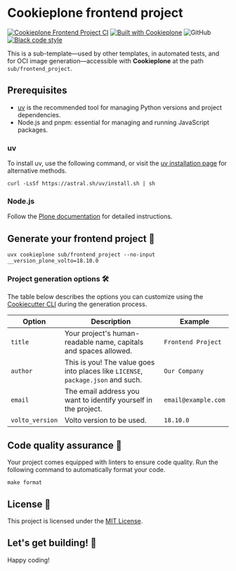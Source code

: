 # Cookieplone frontend project

[![Cookieplone Frontend Project CI](https://github.com/plone/cookieplone-templates/actions/workflows/frontend_addon.yml/badge.svg)](https://github.com/plone/cookieplone-templates/actions/workflows/frontend_addon.yml)
[![Built with Cookieplone](https://img.shields.io/badge/built%20with-Cookiecutter-ff69b4.svg?logo=cookiecutter)](https://github.com/plone/cookieplone-templates/)
![GitHub](https://img.shields.io/github/license/plone/cookieplone-templates)
[![Black code style](https://img.shields.io/badge/code%20style-black-000000.svg)](https://github.com/ambv/black)

This is a sub-template—used by other templates, in automated tests, and for OCI image generation—accessible with **Cookieplone** at the path `sub/frontend_project`.


## Prerequisites

-   [uv](https://docs.astral.sh/uv/) is the recommended tool for managing Python versions and project dependencies.
-   Node.js and pnpm: essential for managing and running JavaScript packages.


### uv

To install uv, use the following command, or visit the [uv installation page](https://docs.astral.sh/uv/getting-started/installation/) for alternative methods.

```shell
curl -LsSf https://astral.sh/uv/install.sh | sh
```


### Node.js

Follow the [Plone documentation](https://6.docs.plone.org/install/install-from-packages.html#pre-requisites-for-installation) for detailed instructions.



## Generate your frontend project 🎉

```shell
uvx cookieplone sub/frontend_project --no-input __version_plone_volto=18.10.0
```


### Project generation options 🛠️

The table below describes the options you can customize using the [Cookiecutter CLI](https://github.com/cookiecutter/cookiecutter) during the generation process.

| Option                | Description                                                                                                                                          | Example                       |
| --------------------- | ---------------------------------------------------------------------------------------------------------------------------------------------------- | ----------------------------- |
| `title`  | Your project's human-readable name, capitals and spaces allowed.                                                                                     | `Frontend Project`                |
| `author`              | This is you! The value goes into places like `LICENSE`, `package.json` and such.                                                                     | `Our Company`               |
| `email`               | The email address you want to identify yourself in the project.                                                                                      | `email@example.com`         |
| `volto_version` | Volto version to be used. | `18.10.0`    |


## Code quality assurance 🧐

Your project comes equipped with linters to ensure code quality.
Run the following command to automatically format your code.

```shell
make format
```


## License 📜

This project is licensed under the [MIT License](/LICENSE).


## Let's get building! 🚀

Happy coding!
